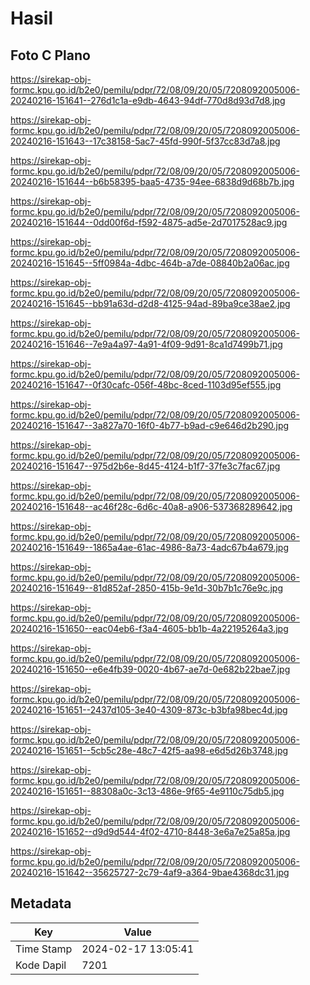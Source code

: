 # Hasil

## Foto C Plano

https://sirekap-obj-formc.kpu.go.id/b2e0/pemilu/pdpr/72/08/09/20/05/7208092005006-20240216-151641--276d1c1a-e9db-4643-94df-770d8d93d7d8.jpg

https://sirekap-obj-formc.kpu.go.id/b2e0/pemilu/pdpr/72/08/09/20/05/7208092005006-20240216-151643--17c38158-5ac7-45fd-990f-5f37cc83d7a8.jpg

https://sirekap-obj-formc.kpu.go.id/b2e0/pemilu/pdpr/72/08/09/20/05/7208092005006-20240216-151644--b6b58395-baa5-4735-94ee-6838d9d68b7b.jpg

https://sirekap-obj-formc.kpu.go.id/b2e0/pemilu/pdpr/72/08/09/20/05/7208092005006-20240216-151644--0dd00f6d-f592-4875-ad5e-2d7017528ac9.jpg

https://sirekap-obj-formc.kpu.go.id/b2e0/pemilu/pdpr/72/08/09/20/05/7208092005006-20240216-151645--5ff0984a-4dbc-464b-a7de-08840b2a06ac.jpg

https://sirekap-obj-formc.kpu.go.id/b2e0/pemilu/pdpr/72/08/09/20/05/7208092005006-20240216-151645--bb91a63d-d2d8-4125-94ad-89ba9ce38ae2.jpg

https://sirekap-obj-formc.kpu.go.id/b2e0/pemilu/pdpr/72/08/09/20/05/7208092005006-20240216-151646--7e9a4a97-4a91-4f09-9d91-8ca1d7499b71.jpg

https://sirekap-obj-formc.kpu.go.id/b2e0/pemilu/pdpr/72/08/09/20/05/7208092005006-20240216-151647--0f30cafc-056f-48bc-8ced-1103d95ef555.jpg

https://sirekap-obj-formc.kpu.go.id/b2e0/pemilu/pdpr/72/08/09/20/05/7208092005006-20240216-151647--3a827a70-16f0-4b77-b9ad-c9e646d2b290.jpg

https://sirekap-obj-formc.kpu.go.id/b2e0/pemilu/pdpr/72/08/09/20/05/7208092005006-20240216-151647--975d2b6e-8d45-4124-b1f7-37fe3c7fac67.jpg

https://sirekap-obj-formc.kpu.go.id/b2e0/pemilu/pdpr/72/08/09/20/05/7208092005006-20240216-151648--ac46f28c-6d6c-40a8-a906-537368289642.jpg

https://sirekap-obj-formc.kpu.go.id/b2e0/pemilu/pdpr/72/08/09/20/05/7208092005006-20240216-151649--1865a4ae-61ac-4986-8a73-4adc67b4a679.jpg

https://sirekap-obj-formc.kpu.go.id/b2e0/pemilu/pdpr/72/08/09/20/05/7208092005006-20240216-151649--81d852af-2850-415b-9e1d-30b7b1c76e9c.jpg

https://sirekap-obj-formc.kpu.go.id/b2e0/pemilu/pdpr/72/08/09/20/05/7208092005006-20240216-151650--eac04eb6-f3a4-4605-bb1b-4a22195264a3.jpg

https://sirekap-obj-formc.kpu.go.id/b2e0/pemilu/pdpr/72/08/09/20/05/7208092005006-20240216-151650--e6e4fb39-0020-4b67-ae7d-0e682b22bae7.jpg

https://sirekap-obj-formc.kpu.go.id/b2e0/pemilu/pdpr/72/08/09/20/05/7208092005006-20240216-151651--2437d105-3e40-4309-873c-b3bfa98bec4d.jpg

https://sirekap-obj-formc.kpu.go.id/b2e0/pemilu/pdpr/72/08/09/20/05/7208092005006-20240216-151651--5cb5c28e-48c7-42f5-aa98-e6d5d26b3748.jpg

https://sirekap-obj-formc.kpu.go.id/b2e0/pemilu/pdpr/72/08/09/20/05/7208092005006-20240216-151651--88308a0c-3c13-486e-9f65-4e9110c75db5.jpg

https://sirekap-obj-formc.kpu.go.id/b2e0/pemilu/pdpr/72/08/09/20/05/7208092005006-20240216-151652--d9d9d544-4f02-4710-8448-3e6a7e25a85a.jpg

https://sirekap-obj-formc.kpu.go.id/b2e0/pemilu/pdpr/72/08/09/20/05/7208092005006-20240216-151642--35625727-2c79-4af9-a364-9bae4368dc31.jpg


## Metadata

| Key        | Value               |
| ---------- | ------------------- |
| Time Stamp | 2024-02-17 13:05:41 |
| Kode Dapil | 7201                |



